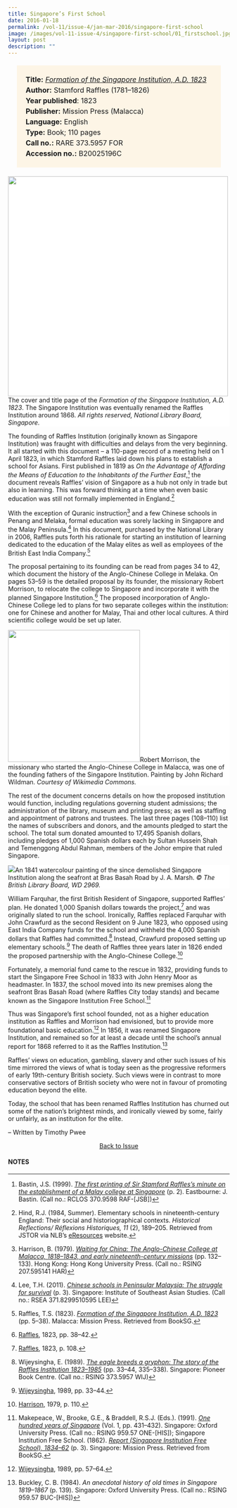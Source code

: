 ```yaml
---
title: Singapore’s First School
date: 2016-01-18
permalink: /vol-11/issue-4/jan-mar-2016/singapore-first-school
image: /images/vol-11-issue-4/singapore-first-school/01_firstschool.jpg
layout: post
description: ""
---
```

<span style="background-colour: #fdf5e6; padding: 20px; margin: 20px; background:#fdf5e6; display:block; font-size:1rem; line-height:1.5rem;">
<b>Title:</b> <i><a href="https://eresources.nlb.gov.sg/printheritage/detail/c862d6a7-03d3-4333-9191-36bb78288b2f.aspx">Formation of the Singapore Institution, A.D. 1823</a></i>
<br>
<b>Author:</b> Stamford Raffles (1781–1826)
<br>
<b>Year published</b>: 1823
<br>
<b>Publisher:</b> Mission Press (Malacca)
<br>
<b>Language:</b> English
<br>
<b>Type:</b> Book; 110 pages
<br>
<b>Call no.:</b> RARE 373.5957 FOR
<br>
<b>Accession no.:</b> B20025196C</span>

<div style="background-color: white;"><img style="width:500px" src="/images/vol-11-issue-4/singapore-first-school/01b_firstschool.jpg">The cover and title page of the <i>Formation of the Singapore Institution, A.D. 1823</i>. The Singapore Institution was eventually renamed the Raffles Institution around 1868. <i>All rights reserved, National Library Board, Singapore.</i></div>

The founding of Raffles Institution (originally known as Singapore Institution) was fraught with difficulties and delays from the very beginning. It all started with this document – a 110-page record of a meeting held on 1 April 1823, in which Stamford Raffles laid down his plans to establish a school for Asians. First published in 1819 as *On the Advantage of Affording the Means of  Education to the  Inhabitants of the Further East*,[^1] the document reveals Raffles’ vision of Singapore as a hub not only in trade but also in learning. This was forward thinking at a time when even basic education was still not formally implemented in England.[^2]

With the exception of Quranic instruction[^3] and a few Chinese schools in Penang and Melaka, formal education was sorely lacking in Singapore and the Malay Peninsula.[^4] In this document, purchased by the National Library in 2006, Raffles puts forth his rationale for starting an institution of learning dedicated to the education of the Malay elites as well as employees of the British East India Company.[^5]

The proposal pertaining to its founding can be read from pages 34 to 42, which document the history of the Anglo-Chinese College in Melaka. On pages 53–59 is the detailed proposal by its founder, the missionary Robert Morrison, to relocate the college to Singapore and incorporate it with the planned Singapore Institution.[^6] The proposed incorporation of Anglo-Chinese College led to plans for two separate colleges within the institution: one for Chinese and another for Malay, Thai and other local cultures. A third scientific college would be set up later.

<div style="background-color: white;"><img style="width:300px" src="/images/vol-11-issue-4/singapore-first-school/03a_firstschool.jpg">Robert Morrison, the missionary who started the Anglo-Chinese College in Malacca, was one of the founding fathers of the Singapore Institution. Painting by John Richard Wildman. <i>Courtesy of Wikimedia Commons.</i></div>

The rest of the document concerns details on how the proposed institution would function, including regulations governing student admissions; the administration of the library, museum and printing press; as well as staffing and appointment of patrons and trustees. The last three pages (108–110) list the names of subscribers and donors, and the amounts pledged to start the school. The total sum donated amounted to 17,495 Spanish dollars, including pledges of 1,000 Spanish dollars each by Sultan Hussein Shah and Temenggong Abdul Rahman, members of the Johor empire that ruled Singapore.

<div style="background-color: white;"><img src="/images/vol-11-issue-4/singapore-first-school/02a_firstschool.jpg">An 1841 watercolour painting of the since demolished Singapore Institution along the seafront at Bras Basah Road by J. A. Marsh. <i>© The British Library Board, WD 2969.</i></div>

William Farquhar, the first British Resident of Singapore, supported Raffles’ plan. He donated 1,000 Spanish dollars towards the project,[^8] and was originally slated to run the school. Ironically, Raffles replaced Farquhar with John Crawfurd as the second Resident on 9 June 1823, who opposed using East India Company funds for the school and withheld the 4,000 Spanish dollars that Raffles had committed.[^9] Instead, Crawfurd proposed setting up elementary schools.[^10] The death of Raffles three years later in 1826 ended the proposed partnership with the Anglo-Chinese College.[^11]

Fortunately, a memorial fund came to the rescue in 1832, providing funds to start the Singapore Free School in 1833 with John Henry Moor as headmaster. In 1837, the school moved into its new premises along the seafront Bras Basah Road (where Raffles City today stands) and became known as the Singapore Institution Free School.[^12]

Thus was Singapore’s first school founded, not as a higher education institution as Raffles and Morrison had envisioned, but to provide more foundational basic education.[^13] In 1856, it was renamed Singapore Institution, and remained so for at least a decade until the school’s annual report for 1868 referred to it as the Raffles Institution.[^14]

Raffles’ views on education, gambling, slavery and other such issues of his time mirrored the views of what is today seen as the progressive reformers of early 19th-century British society. Such views were in contrast to more conservative sectors of British society who were not in favour of promoting education beyond the elite.

Today, the school that has been renamed Raffles Institution has churned out some of the nation’s brightest minds, and ironically viewed by some, fairly or unfairly, as an institution for the elite.

– Written by Timothy Pwee

<a href="/vol-11/issue-4/jan-mar-2016/"><center>Back to Issue</center></a>

#### **NOTES**

[^1]:Bastin, J.S. (1999). *[The first printing of Sir Stamford Raffles’s minute on the establishment of a Malay college at Singapore](http://eservice.nlb.gov.sg/item_holding_s.aspx?bid=200665030)* (p. 2). Eastbourne: J. Bastin. (Call no.: RCLOS 370.9598 RAF-[JSB])

[^2]:Hind, R.J. (1984, Summer). Elementary schools in nineteenth-century England: Their social and historiographical contexts. *Historical Reflections/ Réflexions Historiques, 11* (2), 189–205. Retrieved from JSTOR via NLB’s [eResources](http://eresources.nlb.gov.sg) website.

[^3]:Harrison, B. (1979). *[Waiting for China: The Anglo-Chinese College at Malacca, 1818–1843, and early nineteenth-century missions](http://eservice.nlb.gov.sg/item_holding_s.aspx?bid=1710735)* (pp. 132–133). Hong Kong: Hong Kong University Press. (Call no.: RSING 207.595141 HAR)

[^4]:Lee, T.H. (2011). *[Chinese schools in Peninsular Malaysia: The struggle for survival](http://eservice.nlb.gov.sg/item_holding_s.aspx?bid=13902784)* (p. 3). Singapore: Institute of Southeast Asian Studies. (Call no.: RSEA 371.8299510595 LEE)

[^5]:Raffles, T.S. (1823). *[Formation of the Singapore Institution, A.D. 1823](http://eresources.nlb.gov.sg/printheritage/detail/c862d6a7-03d3-4333-9191-36bb78288b2f.aspx)* (pp. 5–38). Malacca: Mission Press. Retrieved from BookSG.

[^6]:[Raffles](http://eresources.nlb.gov.sg/printheritage/detail/c862d6a7-03d3-4333-9191-36bb78288b2f.aspx), 1823, pp. 38–42.

[^7]:[Bastin](http://eservice.nlb.gov.sg/item_holding_s.aspx?bid=200665030), 1999, p. 2.

[^8]:[Raffles](http://eresources.nlb.gov.sg/printheritage/detail/c862d6a7-03d3-4333-9191-36bb78288b2f.aspx), 1823, p. 108.

[^9]:Wijeysingha, E. (1989). *[The eagle breeds a gryphon: The story of the Raffles Institution 1823–1985](http://eservice.nlb.gov.sg/item_holding_s.aspx?bid=5662156)* (pp. 33–44, 335–338). Singapore: Pioneer Book Centre. (Call no.: RSING 373.5957 WIJ)

[^10]:[Wijeysingha](http://eservice.nlb.gov.sg/item_holding_s.aspx?bid=5662156), 1989, pp. 33–44.

[^11]:[Harrison](http://eservice.nlb.gov.sg/item_holding_s.aspx?bid=1710735), 1979, p. 110.

[^12]:Makepeace, W., Brooke, G.E., & Braddell, R.S.J. (Eds.). (1991). *[One hundred years of Singapore](http://eservice.nlb.gov.sg/item_holding_s.aspx?bid=6203718)* (Vol. 1, pp. 431–432). Singapore: Oxford University Press. (Call no.: RSING 959.57 ONE-[HIS]); Singapore Institution Free School. (1862). *[Report (Singapore Institution Free School), 1834–62](http://eresources.nlb.gov.sg/printheritage/detail/09dfc891-a6fc-451a-8008-51162dc7567c.aspx)* (p. 3). Singapore: Mission Press. Retrieved from BookSG.

[^13]:[Wijeysingha](http://eservice.nlb.gov.sg/item_holding_s.aspx?bid=5662156), 1989, pp. 57–64.

[^14]:Buckley, C. B. (1984). *An anecdotal history of old times
in Singapore 1819–1867* (p. 139). Singapore: Oxford
University Press. (Call no.: RSING 959.57 BUC-[HIS])